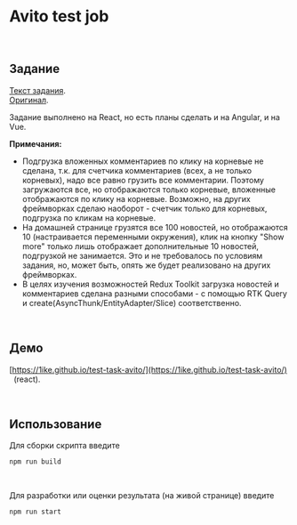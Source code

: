 # Avito test job

&nbsp;
## Задание

[Текст задания](./README_avito.md).  
[Оригинал](https://github.com/avito-tech/sx-frontend-trainee-assignment).

Задание выполнено на React, но есть планы сделать и на Angular, и на Vue.

**Примечания:** 
 - Подгрузка вложенных комментариев по клику на корневые не сделана, т.к. для счетчика комментариев (всех, а не только корневых), надо все равно грузить все комментарии. Поэтому загружаются все, но отображаются только корневые, вложенные отображаются по клику на корневые. Возможно, на других фреймворках сделаю наоборот - счетчик только для корневых, подгрузка по кликам на корневые.
 - На домашней странице грузятся все 100 новостей, но отображаются 10 (настраивается переменными окружения), клик на кнопку "Show more" только лишь отображает дополнительные 10 новостей, подгрузкой не занимается. Это и не требовалось по условиям задания, но, может быть, опять же будет реализовано на других фреймворках. 
 - В целях изучения возможностей Redux Toolkit загрузка новостей и комментариев сделана разными способами - с помощью RTK Query и create(AsyncThunk/EntityAdapter/Slice) соответственно.  

&nbsp;

## Демо

[https://1ike.github.io/test-task-avito/](https://1ike.github.io/test-task-avito/) &nbsp; (react).

&nbsp;

## Использование

Для сборки скрипта введите

`npm run build`

&nbsp;

Для разработки или оценки результата (на живой странице) введите

`npm run start`

